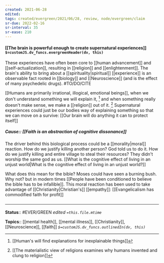 ```yaml
---
created: 2021-06-28
edited: 
tags: created/evergreen/2021/06/28, review, node/evergreen/claim
sr-due: 2022-02-16
sr-interval: 35
sr-ease: 210
---
```


#### [[The brain is powerful enough to create supernatural experiences]] `$=customJS.dv_funcs.evergreenHeader(dv, this)`

These experiences have often been core to [[human advancement]] and [[self-actualization]], resulting in [[religion]] and [[enlightenment]]. The brain's ability to bring about a [[spirituality|spiritual]] [[experience]] is an observable fact rooted in [[biology]] and [[Neuroscience]] (and is the effect of many psychedelic drugs). #TO/DO/CITE 

[[Humans are primarily irrational, illogical, emotional beings]], when we don't understand something we will explain it, [^1] and when something really doesn't make sense, we make a [[religion]] out of it. [^2] Supernatural experiences could just be our bodies way of explaining something so that we can move on a survive: [[Our brain will do anything it can to protect itself]] 

[^1]:  [[Human's will find explanations for inexplainable things]]
[^2]: [[The materialistic view of religions examines why humans invented and clung to religion]]

##### Cause:: [[Faith is an abstraction of cognitive dissonance]]

The driver behind this biological process could be a [[morality|moral]] reaction. How do we justify killing another person? God told us to do it. How do we justify killing and entire village to steal their resources? They didn't worship the same god as us. [[What is the cognitive effect of living in an unjust world|What is the cognitive effect of living in an unjust world?]]

What does this mean for the bible? Moses could have seen a burning bush. Why not? but in modern times 
[[People have been conditioned to believe the bible has to be infallible]]. 
This moral reaction has been used to take advantage of [[Christianity|Christian's]] [[empathy]]:
[[Evangelicalism has commodified faith for profit]]

### <hr class="footnote"/>

**Status**:: #EVER/GREEN 
*edited `=this.file.mtime`*

**Topics**:: [[mental health]], [[mental illness]], [[Christianity]], [[Neuroscience]], [[faith]]
*`$=customJS.dv_funcs.outlinedIn(dv, this)`*

